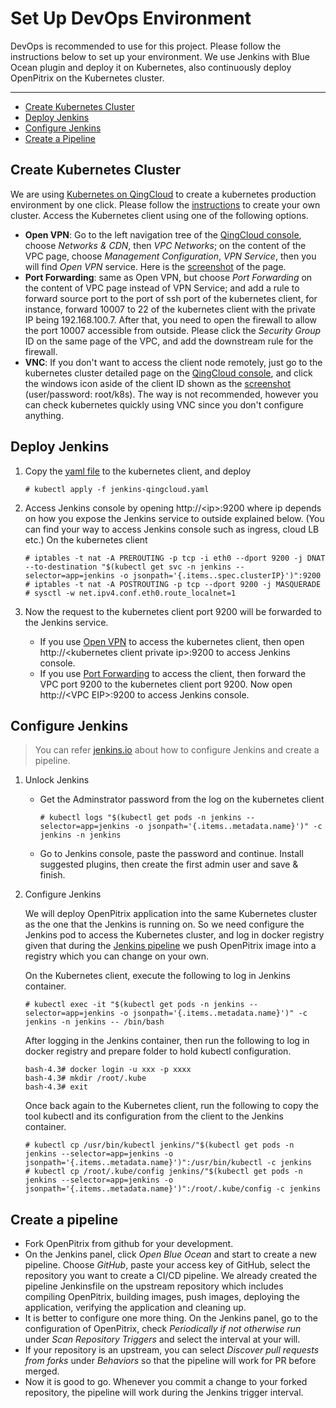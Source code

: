 # Set Up DevOps Environment

DevOps is recommended to use for this project. Please follow the instructions below to set up your environment. We use Jenkins with Blue Ocean plugin and deploy it on Kubernetes, also continuously deploy OpenPitrix on the Kubernetes cluster.  

----

- [Create Kubernetes Cluster](#create-kubernetes-cluster)
- [Deploy Jenkins](#deploy-jenkins)
- [Configure Jenkins](#configure-jenkins)
- [Create a Pipeline](#create-a-pipeline)

## Create Kubernetes Cluster

We are using [Kubernetes on QingCloud](https://appcenter.qingcloud.com/apps/app-u0llx5j8) to create a kubernetes production environment by one click. Please follow the [instructions](https://appcenter-docs.qingcloud.com/user-guide/apps/docs/kubernetes/) to create your own cluster. Access the Kubernetes client using one of the following options.
  - **Open VPN**<a id="openvpn"></a>: Go to the left navigation tree of the [QingCloud console](https://console.qingcloud.com), choose _Networks & CDN_, then _VPC Networks_; on the content of the VPC page, choose _Management Configuration_, _VPN Service_, then you will find _Open VPN_ service. Here is the [screenshot](images/openvpn.png) of the page.
  - **Port Forwarding**<a id="port-forwarding"></a>: same as Open VPN, but choose _Port Forwarding_ on the content of VPC page instead of VPN Service; and add a rule to forward source port to the port of ssh port of the kubernetes client, for instance, forward 10007 to 22 of the kubernetes client with the private IP being 192.168.100.7. After that, you need to open the firewall to allow the port 10007 accessible from outside. Please click the _Security Group_ ID on the same page of the VPC, and add the downstream rule for the firewall.
  - **VNC**: If you don't want to access the client node remotely, just go to the kubernetes cluster detailed page on the [QingCloud console](https://console.qingcloud.com), and click the windows icon aside of the client ID shown as the [screenshot](images/kubernets.png) (user/password: root/k8s). The way is not recommended, however you can check kubernetes quickly using VNC since you don't configure anything. 

## Deploy Jenkins

1. Copy the [yaml file](../deploy/devops/kubernetes/jenkins-qingcloud.yaml) to the kubernetes client, and deploy
   ```
   # kubectl apply -f jenkins-qingcloud.yaml
   ```

2. Access Jenkins console by opening http://\<ip\>:9200 where ip depends on how you expose the Jenkins service to outside explained below. (You can find your way to access Jenkins console such as ingress, cloud LB etc.) On the kubernetes client
   ```
   # iptables -t nat -A PREROUTING -p tcp -i eth0 --dport 9200 -j DNAT --to-destination "$(kubectl get svc -n jenkins --selector=app=jenkins -o jsonpath='{.items..spec.clusterIP}')":9200
   # iptables -t nat -A POSTROUTING -p tcp --dport 9200 -j MASQUERADE
   # sysctl -w net.ipv4.conf.eth0.route_localnet=1
   ```

3. Now the request to the kubernetes client port 9200 will be forwarded to the Jenkins service. 
   
   - If you use [Open VPN](#openvpn) to access the kubernetes client, then open http://\<kubernetes client private ip\>:9200 to access Jenkins console. 
   - If you use [Port Forwarding](#port-forwarding) to access the client, then forward the VPC port 9200 to the kubernetes client port 9200. Now open http://\<VPC EIP\>:9200 to access Jenkins console.

## Configure Jenkins
   > You can refer [jenkins.io](https://jenkins.io/doc/tutorials/using-jenkins-to-build-a-java-maven-project/) about how to configure Jenkins and create a pipeline.

1. Unlock Jenkins

   - Get the Adminstrator password from the log on the kubernetes client
     ```
     # kubectl logs "$(kubectl get pods -n jenkins --selector=app=jenkins -o jsonpath='{.items..metadata.name}')" -c jenkins -n jenkins
     ```
   - Go to Jenkins console, paste the password and continue. Install suggested plugins, then create the first admin user and save & finish.

2. Configure Jenkins
   
   We will deploy OpenPitrix application into the same Kubernetes cluster as the one that the Jenkins is running on. So we need configure the Jenkins pod to access the Kubernetes cluster, and log in docker registry given that during the [Jenkins pipeline](#create-a-pipeline) we push OpenPitrix image into a registry which you can change on your own. 
  
   On the Kubernetes client, execute the following to log in Jenkins container.
  
     ```
     # kubectl exec -it "$(kubectl get pods -n jenkins --selector=app=jenkins -o jsonpath='{.items..metadata.name}')" -c jenkins -n jenkins -- /bin/bash
     ```
  
     After logging in the Jenkins container, then run the following to log in docker registry and prepare folder to hold kubectl configuration.

     ```
     bash-4.3# docker login -u xxx -p xxxx
     bash-4.3# mkdir /root/.kube
     bash-4.3# exit
     ```
  
     Once back again to the Kubernetes client, run the following to copy the tool kubectl and its configuration from the client to the Jenkins container.

     ```
     # kubectl cp /usr/bin/kubectl jenkins/"$(kubectl get pods -n jenkins --selector=app=jenkins -o jsonpath='{.items..metadata.name}')":/usr/bin/kubectl -c jenkins
     # kubectl cp /root/.kube/config jenkins/"$(kubectl get pods -n jenkins --selector=app=jenkins -o jsonpath='{.items..metadata.name}')":/root/.kube/config -c jenkins
     ```  

## Create a pipeline
  - Fork OpenPitrix from github for your development. 
  - On the Jenkins panel, click _Open Blue Ocean_ and start to create a new pipeline. Choose _GitHub_, paste your access key of GitHub, select the repository you want to create a CI/CD pipeline. We already created the pipeline Jenkinsfile on the upstream repository which includes compiling OpenPitrix, building images, push images, deploying the application, verifying the application and cleaning up.
  - It is better to configure one more thing. On the Jenkins panel, go to the configuration of OpenPitrix, check _Periodically if not otherwise run_ under _Scan Repository Triggers_ and select the interval at your will. 
  - If your repository is an upstream, you can select _Discover pull requests from forks_ under _Behaviors_ so that the pipeline will work for PR before merged.
  - Now it is good to go. Whenever you commit a change to your forked repository, the pipeline will work during the Jenkins trigger interval. 
